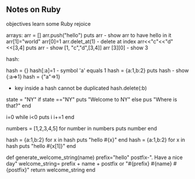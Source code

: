 ## Notes on Ruby

objectives
learn some Ruby
rejoice


arrays:
arr = []
arr.push("hello")
puts arr - show arr to have hello in it
arr[1]="world"
arr[0]=1
arr.delet_at(1) - delete at index
arr<<"c"<<"d"<<[3,4]
puts arr - show [1, "c","d",[3,4]]
arr [3][0] - show 3

hash:
	
hash = {}
hash[:a]=1 - symbol 'a' equals 1
hash = {a:1,b:2}
puts hash - show {:a=>1}
hash = {"a"=>1}

- key inside a hash cannot be duplicated
hash.delete(:b)


state = "NY"
if state =="NY"
	puts "Welcome to NY"
else
	pus "Where is that?"
end

i=0
while i<0
puts i
i+=1
end


numbers = [1,2,3,4,5]
for number in numbers
puts number
end

hash = {a:1,b:2}
for x in hash
puts "hello #{x}"
end
hash = {a:1,b:2}
for x in hash
puts "hello #{x[1]}"
end


def generate_welcome_string(name)
	prefix="hello"
	postfix-". Have a nice day"
	welcome_string= prefix + name + postfix or "#{prefix} #{name} #{postfix}"
	return welcome_string
	end

	